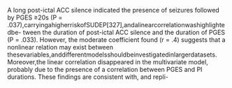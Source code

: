 A long post-ictal ACC silence indicated the presence of seizures followed by PGES ≥20s
(P = .037),carryingahigherriskofSUDEP[327],andalinearcorrelationwashighlightedbe-
tween the duration of post-ictal ACC silence and the duration of PGES (P = .033). However,
the moderate coefficient found (r = .4) suggests that a nonlinear relation may exist between
thesevariables,anddifferentmodelsshouldbeinvestigatedinlargerdatasets. Moreover,the
linear correlation disappeared in the multivariate model, probably due to the presence of a
correlation between PGES and PI durations. These findings are consistent with, and repli-
